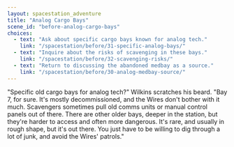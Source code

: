 ```yaml
---
layout: spacestation_adventure
title: "Analog Cargo Bays"
scene_id: "before-analog-cargo-bays"
choices:
  - text: "Ask about specific cargo bays known for analog tech."
    link: "/spacestation/before/31-specific-analog-bays/"
  - text: "Inquire about the risks of scavenging in these bays."
    link: "/spacestation/before/32-scavenging-risks/"
  - text: "Return to discussing the abandoned medbay as a source."
    link: "/spacestation/before/30-analog-medbay-source/"
---
```


"Specific old cargo bays for analog tech?" Wilkins scratches his beard. "Bay 7, for sure. It's mostly decommissioned, and the Wires don't bother with it much. Scavengers sometimes pull old comms units or manual control panels out of there. There are other older bays, deeper in the station, but they're harder to access and often more dangerous. It's rare, and usually in rough shape, but it's out there. You just have to be willing to dig through a lot of junk, and avoid the Wires' patrols."
